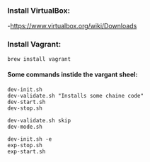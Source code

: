 ### Install VirtualBox:
-https://www.virtualbox.org/wiki/Downloads

### Install Vagrant:
```
brew install vagrant
```


#### Some commands instide the vargant sheel:
```
dev-init.sh
dev-validate.sh "Installs some chaine code"
dev-start.sh 
dev-stop.sh 

dev-validate.sh skip
dev-mode.sh 

dev-init.sh -e
exp-stop.sh
exp-start.sh
```